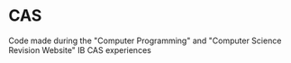 # CAS
Code made during the "Computer Programming" and "Computer Science Revision Website" IB CAS experiences
